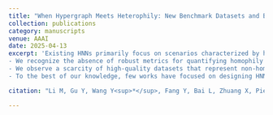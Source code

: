 ```yaml
---
title: "When Hypergraph Meets Heterophily: New Benchmark Datasets and Baseline"
collection: publications
category: manuscripts
venue: AAAI
date: 2025-04-13
excerpt: 'Existing HNNs primarily focus on scenarios characterized by homophily, that is, the assumption that connected nodes share similar attributes or labels. This assumption, while effective in many cases, limits the generalizability of HNNs to settings where heterophily is predominant.
- We recognize the absence of robust metrics for quantifying homophily and heterophily in hypergraphs.
- We observe a scarcity of high-quality datasets that represent non-homophilous applications.
- To the best of our knowledge, few works have focused on designing HNNs specifcally tailored for heterophilic hypergraph learning (HHL).'

citation: "Li M, Gu Y, Wang Y<sup>*</sup>, Fang Y, Bai L, Zhuang X, Pietro Lio. When hypergraph meets heterophily: New benchmark datasets and baseline[C]// Proceeding of AAAI Conference on Artificial Intelligence (AAAI). 2025, 39(17): 18377-18384."

---
```

